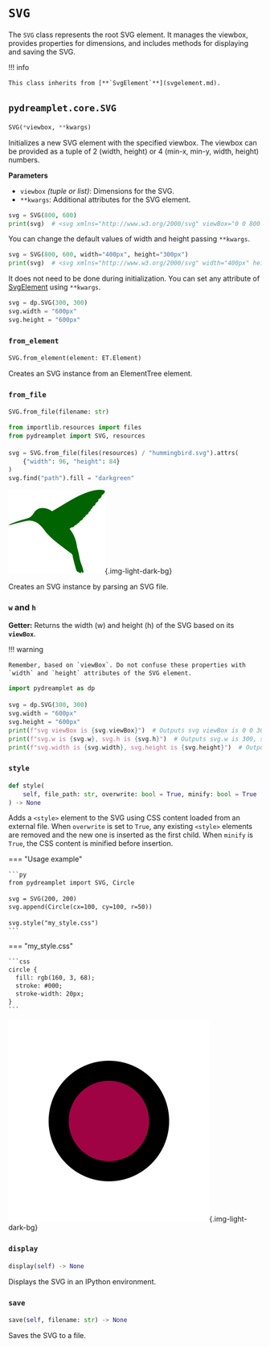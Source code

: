 # `SVG`

The `SVG` class represents the root SVG element. It manages the viewbox, provides properties for dimensions, and includes methods for displaying and saving the SVG.

!!! info

    This class inherits from [**`SvgElement`**](svgelement.md).

## <span class=class></span>`pydreamplet.core.SVG`

```py
SVG(*viewbox, **kwargs)
```

Initializes a new SVG element with the specified viewbox. The viewbox can be provided as a tuple of 2 (width, height) or 4 (min-x, min-y, width, height) numbers.

<span class="param">**Parameters**</span>

- `viewbox` *(tuple or list)*: Dimensions for the SVG.
- `**kwargs`: Additional attributes for the SVG element.

```py
svg = SVG(800, 600)
print(svg)  # <svg xmlns="http://www.w3.org/2000/svg" viewBox="0 0 800 600" width="800px" height="600px" />
```

You can change the default values of width and height passing `**kwargs`.

```py
svg = SVG(800, 600, width="400px", height="300px")
print(svg)  # <svg xmlns="http://www.w3.org/2000/svg" width="400px" height="300px" viewBox="0 0 800 600" />
```

It does not need to be done during initialization. You can set any attribute of [SvgElement](svgelement.md) using `**kwargs`.

```py
svg = dp.SVG(300, 300)
svg.width = "600px"
svg.height = "600px"
```

### <span class="meth"></span>`from_element`

```py
SVG.from_element(element: ET.Element)
```

Creates an SVG instance from an ElementTree element.

### <span class="meth"></span>`from_file`

```py
SVG.from_file(filename: str)
```

```py title="Usage example"
from importlib.resources import files
from pydreamplet import SVG, resources

svg = SVG.from_file(files(resources) / "hummingbird.svg").attrs(
    {"width": 96, "height": 84}
)
svg.find("path").fill = "darkgreen"
```

![Result](assets/svg_from_file_example.svg){.img-light-dark-bg}

Creates an SVG instance by parsing an SVG file.

### <span class="prop"></span>`w` and `h`

**Getter:** Returns the width (w) and height (h) of the SVG based on its **`viewBox`**.

!!! warning

    Remember, based on `viewBox`. Do not confuse these properties with `width` and `height` attributes of the SVG element.

```py
import pydreamplet as dp

svg = dp.SVG(300, 300)
svg.width = "600px"
svg.height = "600px"
print(f"svg viewBox is {svg.viewBox}")  # Outputs svg viewBox is 0 0 300 300
print(f"svg.w is {svg.w}, svg.h is {svg.h}")  # Outputs svg.w is 300, svg.h is 300
print(f"svg.width is {svg.width}, svg.height is {svg.height}")  # Outputs svg.width is 600px, svg.height is 600px
```

### <span class="meth"></span>`style`

```py
def style(
    self, file_path: str, overwrite: bool = True, minify: bool = True
) -> None
```

Adds a `<style>` element to the SVG using CSS content loaded from an external file. When `overwrite` is set to `True`, any existing `<style>` elements are removed and the new one is inserted as the first child. When `minify` is `True`, the CSS content is minified before insertion.

=== "Usage example"

    ```py
    from pydreamplet import SVG, Circle

    svg = SVG(200, 200)
    svg.append(Circle(cx=100, cy=100, r=50))

    svg.style("my_style.css")
    ```

=== "my_style.css"

    ```css
    circle {
      fill: rgb(160, 3, 68);
      stroke: #000;
      stroke-width: 20px;
    }
    ```

![Result](assets/svg_style_example.svg){.img-light-dark-bg}

### <span class="meth"></span>`display`

```py
display(self) -> None
```

Displays the SVG in an IPython environment.

### <span class="meth"></span>`save`

```py
save(self, filename: str) -> None
```

Saves the SVG to a file.
